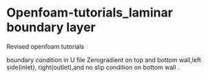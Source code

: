 # Openfoam-tutorials_laminar boundary layer 
Revised openfoam tutorials

boundary condition in U file
Zerogradient on top and bottom wall,left side(inlet), right(outlet),and no slip condition on bottom wall .


